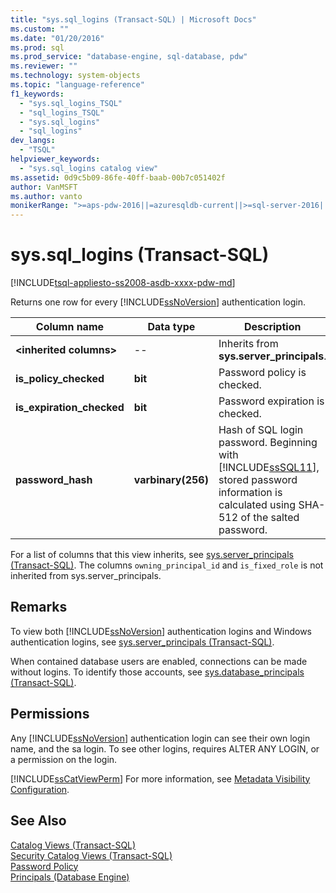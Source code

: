 ```yaml
---
title: "sys.sql_logins (Transact-SQL) | Microsoft Docs"
ms.custom: ""
ms.date: "01/20/2016"
ms.prod: sql
ms.prod_service: "database-engine, sql-database, pdw"
ms.reviewer: ""
ms.technology: system-objects
ms.topic: "language-reference"
f1_keywords: 
  - "sys.sql_logins_TSQL"
  - "sql_logins_TSQL"
  - "sys.sql_logins"
  - "sql_logins"
dev_langs: 
  - "TSQL"
helpviewer_keywords: 
  - "sys.sql_logins catalog view"
ms.assetid: 0d9c5b09-86fe-40ff-baab-00b7c051402f
author: VanMSFT
ms.author: vanto
monikerRange: ">=aps-pdw-2016||=azuresqldb-current||>=sql-server-2016||=sqlallproducts-allversions||>=sql-server-linux-2017||=azuresqldb-mi-current"
---
```

# sys.sql_logins (Transact-SQL)
[!INCLUDE[tsql-appliesto-ss2008-asdb-xxxx-pdw-md](../../includes/tsql-appliesto-ss2008-asdb-xxxx-pdw-md.md)]

  Returns one row for every [!INCLUDE[ssNoVersion](../../includes/ssnoversion-md.md)] authentication login.  
  
|Column name|Data type|Description|  
|-----------------|---------------|-----------------|  
|**\<inherited columns>**|--|Inherits from **sys.server_principals**.|  
|**is_policy_checked**|**bit**|Password policy is checked.|  
|**is_expiration_checked**|**bit**|Password expiration is checked.|  
|**password_hash**|**varbinary(256)**|Hash of SQL login password. Beginning with [!INCLUDE[ssSQL11](../../includes/sssql11-md.md)], stored password information is calculated using SHA-512 of the salted password.|  
  
 For a list of columns that this view inherits, see [sys.server_principals &#40;Transact-SQL&#41;](../../relational-databases/system-catalog-views/sys-server-principals-transact-sql.md). The columns `owning_principal_id` and `is_fixed_role` is not inherited from sys.server_principals.
  
## Remarks  
 To view both [!INCLUDE[ssNoVersion](../../includes/ssnoversion-md.md)] authentication logins and Windows authentication logins, see [sys.server_principals &#40;Transact-SQL&#41;](../../relational-databases/system-catalog-views/sys-server-principals-transact-sql.md).  
  
 When contained database users are enabled, connections can be made without logins. To identify those accounts, see  [sys.database_principals &#40;Transact-SQL&#41;](../../relational-databases/system-catalog-views/sys-database-principals-transact-sql.md).  
  
## Permissions  
 Any [!INCLUDE[ssNoVersion](../../includes/ssnoversion-md.md)] authentication login can see their own login name, and the sa login. To see other logins, requires ALTER ANY LOGIN, or a permission on the login.  
  
 [!INCLUDE[ssCatViewPerm](../../includes/sscatviewperm-md.md)] For more information, see [Metadata Visibility Configuration](../../relational-databases/security/metadata-visibility-configuration.md).  
  
## See Also  
 [Catalog Views &#40;Transact-SQL&#41;](../../relational-databases/system-catalog-views/catalog-views-transact-sql.md)   
 [Security Catalog Views &#40;Transact-SQL&#41;](../../relational-databases/system-catalog-views/security-catalog-views-transact-sql.md)   
 [Password Policy](../../relational-databases/security/password-policy.md)   
 [Principals &#40;Database Engine&#41;](../../relational-databases/security/authentication-access/principals-database-engine.md)  
  
  
